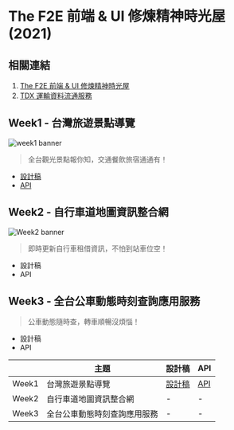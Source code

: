 # The F2E 前端 &amp; UI 修煉精神時光屋(2021)

## 相關連結

1. [The F2E 前端 &amp; UI 修煉精神時光屋](https://2021.thef2e.com/)
2. [TDX 運輸資料流通服務](https://tdx.transportdata.tw/api-service/swagger)

## Week1 - 台灣旅遊景點導覽

![week1 banner](https://2021.thef2e.com/_nuxt/img/week1.1822666.png)

> 全台觀光景點報你知，交通餐飲旅宿通通有！

- [設計稿](https://2021.thef2e.com/users/6296427084285739424)
- [API](https://ptx.transportdata.tw/MOTC?t=Tourism&v=2)

## Week2 - 自行車道地圖資訊整合網

![Week2 banner](https://2021.thef2e.com/_nuxt/img/week2.3ba5070.png)

> 即時更新自行車租借資訊，不怕到站車位空！

- 設計稿
- API

## Week3 - 全台公車動態時刻查詢應用服務

> 公車動態隨時查，轉車順暢沒煩惱！

- 設計稿
- API


|       | 主題                         | 設計稿                                                      | API                                                    |
| ----- | ---------------------------- | ----------------------------------------------------------- | ------------------------------------------------------ |
| Week1 | 台灣旅遊景點導覽             | [設計稿](https://2021.thef2e.com/users/6296427084285739424) | [API](https://ptx.transportdata.tw/MOTC?t=Tourism&v=2) |
| Week2 | 自行車道地圖資訊整合網       | -                                                           | -                                                      |
| Week3 | 全台公車動態時刻查詢應用服務 | -                                                           | -                                                      |
